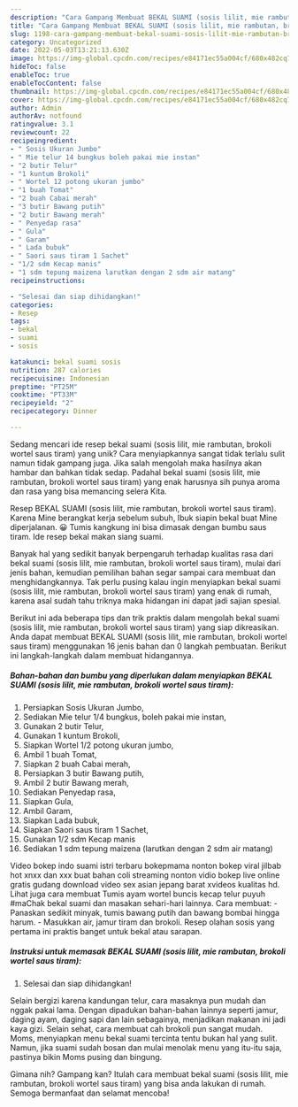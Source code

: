 ```yaml
---
description: "Cara Gampang Membuat BEKAL SUAMI (sosis lilit, mie rambutan, brokoli wortel saus tiram) yang Mantap"
title: "Cara Gampang Membuat BEKAL SUAMI (sosis lilit, mie rambutan, brokoli wortel saus tiram) yang Mantap"
slug: 1198-cara-gampang-membuat-bekal-suami-sosis-lilit-mie-rambutan-brokoli-wortel-saus-tiram-yang-mantap
category: Uncategorized
date: 2022-05-03T13:21:13.630Z
image: https://img-global.cpcdn.com/recipes/e84171ec55a004cf/680x482cq70/bekal-suami-sosis-lilit-mie-rambutan-brokoli-wortel-saus-tiram-foto-resep-utama.jpg
hideToc: false
enableToc: true
enableTocContent: false
thumbnail: https://img-global.cpcdn.com/recipes/e84171ec55a004cf/680x482cq70/bekal-suami-sosis-lilit-mie-rambutan-brokoli-wortel-saus-tiram-foto-resep-utama.jpg
cover: https://img-global.cpcdn.com/recipes/e84171ec55a004cf/680x482cq70/bekal-suami-sosis-lilit-mie-rambutan-brokoli-wortel-saus-tiram-foto-resep-utama.jpg
author: Admin
authorAv: notfound
ratingvalue: 3.1
reviewcount: 22
recipeingredient:
- " Sosis Ukuran Jumbo"
- " Mie telur 14 bungkus boleh pakai mie instan"
- "2 butir Telur"
- "1 kuntum Brokoli"
- " Wortel 12 potong ukuran jumbo"
- "1 buah Tomat"
- "2 buah Cabai merah"
- "3 butir Bawang putih"
- "2 butir Bawang merah"
- " Penyedap rasa"
- " Gula"
- " Garam"
- " Lada bubuk"
- " Saori saus tiram 1 Sachet"
- "1/2 sdm Kecap manis"
- "1 sdm tepung maizena larutkan dengan 2 sdm air matang"
recipeinstructions:

- "Selesai dan siap dihidangkan!"
categories:
- Resep
tags:
- bekal
- suami
- sosis

katakunci: bekal suami sosis 
nutrition: 287 calories
recipecuisine: Indonesian
preptime: "PT25M"
cooktime: "PT33M"
recipeyield: "2"
recipecategory: Dinner

---
```





Sedang mencari ide resep bekal suami (sosis lilit, mie rambutan, brokoli wortel saus tiram) yang unik? Cara menyiapkannya sangat tidak terlalu sulit namun tidak gampang juga. Jika salah mengolah maka hasilnya akan hambar dan bahkan tidak sedap. Padahal bekal suami (sosis lilit, mie rambutan, brokoli wortel saus tiram) yang enak harusnya sih punya aroma dan rasa yang bisa memancing selera Kita.





Resep BEKAL SUAMI (sosis lilit, mie rambutan, brokoli wortel saus tiram). Karena Mine berangkat kerja sebelum subuh, Ibuk siapin bekal buat Mine diperjalanan. 😀 Tumis kangkung ini bisa dimasak dengan bumbu saus tiram. Ide resep bekal makan siang suami.

Banyak hal yang sedikit banyak berpengaruh terhadap kualitas rasa dari bekal suami (sosis lilit, mie rambutan, brokoli wortel saus tiram), mulai dari jenis bahan, kemudian pemilihan bahan segar sampai cara membuat dan menghidangkannya. Tak perlu pusing kalau ingin menyiapkan bekal suami (sosis lilit, mie rambutan, brokoli wortel saus tiram) yang enak di rumah, karena asal sudah tahu triknya maka hidangan ini dapat jadi sajian spesial.






Berikut ini ada beberapa tips dan trik praktis dalam mengolah bekal suami (sosis lilit, mie rambutan, brokoli wortel saus tiram) yang siap dikreasikan. Anda dapat membuat BEKAL SUAMI (sosis lilit, mie rambutan, brokoli wortel saus tiram) menggunakan 16 jenis bahan dan 0 langkah pembuatan. Berikut ini langkah-langkah dalam membuat hidangannya.

<!--inarticleads1-->

##### Bahan-bahan dan bumbu yang diperlukan dalam menyiapkan BEKAL SUAMI (sosis lilit, mie rambutan, brokoli wortel saus tiram):

1. Persiapkan  Sosis Ukuran Jumbo,
1. Sediakan  Mie telur 1/4 bungkus, boleh pakai mie instan,
1. Gunakan 2 butir Telur,
1. Gunakan 1 kuntum Brokoli,
1. Siapkan  Wortel 1/2 potong ukuran jumbo,
1. Ambil 1 buah Tomat,
1. Siapkan 2 buah Cabai merah,
1. Persiapkan 3 butir Bawang putih,
1. Ambil 2 butir Bawang merah,
1. Sediakan  Penyedap rasa,
1. Siapkan  Gula,
1. Ambil  Garam,
1. Siapkan  Lada bubuk,
1. Siapkan  Saori saus tiram 1 Sachet,
1. Gunakan 1/2 sdm Kecap manis
1. Sediakan 1 sdm tepung maizena (larutkan dengan 2 sdm air matang)


Video bokep indo suami istri terbaru bokepmama nonton bokep viral jilbab hot xnxx dan xxx buat bahan coli streaming nonton vidio bokep live online gratis gudang download video sex asian jepang barat xvideos kualitas hd. Lihat juga cara membuat Tumis ayam wortel buncis kecap telur puyuh #maChak bekal suami dan masakan sehari-hari lainnya. Cara membuat: - Panaskan sedikit minyak, tumis bawang putih dan bawang bombai hingga harum. - Masukkan air, jamur tiram dan brokoli. Resep olahan sosis yang pertama ini praktis banget untuk bekal atau sarapan. 

<!--inarticleads2-->

##### Instruksi untuk memasak BEKAL SUAMI (sosis lilit, mie rambutan, brokoli wortel saus tiram):


1. Selesai dan siap dihidangkan!

Selain bergizi karena kandungan telur, cara masaknya pun mudah dan nggak pakai lama. Dengan dipadukan bahan-bahan lainnya seperti jamur, daging ayam, daging sapi dan lain sebagainya, menjadikan makanan ini jadi kaya gizi. Selain sehat, cara membuat cah brokoli pun sangat mudah. Moms, menyiapkan menu bekal suami tercinta tentu bukan hal yang sulit. Namun, jika suami sudah bosan dan mulai menolak menu yang itu-itu saja, pastinya bikin Moms pusing dan bingung. 

Gimana nih? Gampang kan? Itulah cara membuat bekal suami (sosis lilit, mie rambutan, brokoli wortel saus tiram) yang bisa anda lakukan di rumah. Semoga bermanfaat dan selamat mencoba!
